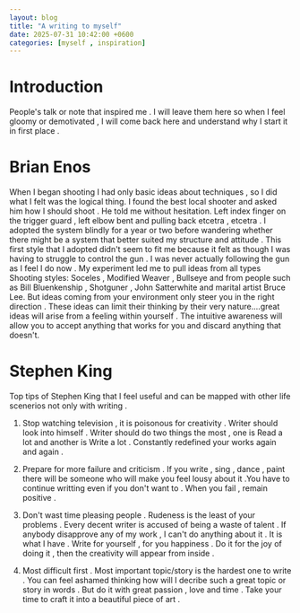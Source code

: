```yaml
---
layout: blog
title: "A writing to myself"
date: 2025-07-31 10:42:00 +0600
categories: [myself , inspiration]
---
```



# Introduction

People's talk or note that inspired me  . I will leave them here so when  I  feel gloomy or demotivated , I will come back here and understand why I start it in first place .


#  Brian Enos


When I began shooting I had only basic ideas about techniques , so I did what I felt was the logical thing. I found the best local shooter and asked him how I should shoot . He told me without hesitation. Left index finger on the trigger guard , left elbow bent and pulling back etcetra , etcetra . I adopted the system blindly for a year or two before wandering whether there might be a system that better suited my structure and attitude . This first style that I adopted didn't seem to fit me because it felt as though I was having to struggle to control the gun . I was never actually following the gun as I feel I do now . My experiment led me to pull ideas from all types Shooting styles: Soceles , Modified Weaver , Bullseye and from people such as Bill Bluenkenship , Shotguner , John Satterwhite and marital artist Bruce Lee. But ideas coming from your environment only steer you in the right direction . These ideas can limit their thinking by their very nature....great ideas will arise from a feeling within yourself . The intuitive awareness will allow you to accept anything that works for you and discard anything that doesn't.


# Stephen King

Top tips of Stephen King that I feel useful and can be mapped with other life scenerios not only with writing .

1. Stop watching television , it is poisonous for creativity . Writer should look into himself . Writer should do two things the most , one is Read a lot and another is Write a lot . Constantly redefined your works again and again .


2. Prepare for more failure and criticism . If you write , sing , dance , paint there will be someone who will make you feel lousy about it .You have to continue writting even if you don't want to . When you fail , remain positive .

3. Don't wast time pleasing people . Rudeness is the least of your problems . Every decent writer is accused of being a waste of talent . If anybody disapprove any of my work , I can't do anything about it . It is what I have . Write for yourself , for you happiness . Do it for the joy of doing it , then the creativity will appear from inside .

4. Most difficult first . Most important topic/story is the hardest one to write . You can feel ashamed thinking how will I decribe such a great topic or story in words . But do it with great passion , love and time . Take your time to craft it into a beautiful piece of art .
